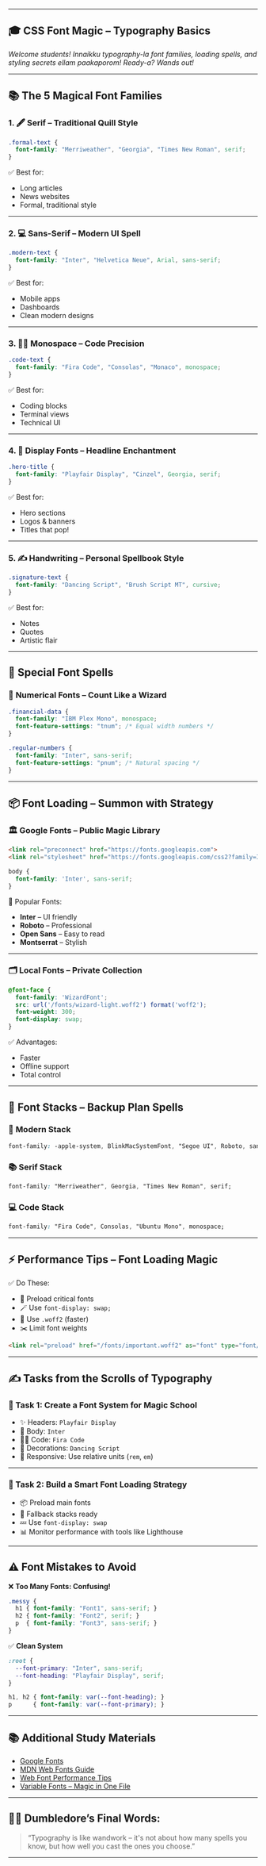 
---

## 🎓 **CSS Font Magic – Typography Basics**

*Welcome students! Innaikku typography-la font families, loading spells, and styling secrets ellam paakaporom! Ready-a? Wands out!*

---

## 📚 **The 5 Magical Font Families**

### 1. 🖋️ **Serif – Traditional Quill Style**

```css
.formal-text {
  font-family: "Merriweather", "Georgia", "Times New Roman", serif;
}
```

✅ Best for:

* Long articles
* News websites
* Formal, traditional style

---

### 2. 💻 **Sans-Serif – Modern UI Spell**

```css
.modern-text {
  font-family: "Inter", "Helvetica Neue", Arial, sans-serif;
}
```

✅ Best for:

* Mobile apps
* Dashboards
* Clean modern designs

---

### 3. 👨‍💻 **Monospace – Code Precision**

```css
.code-text {
  font-family: "Fira Code", "Consolas", "Monaco", monospace;
}
```

✅ Best for:

* Coding blocks
* Terminal views
* Technical UI

---

### 4. 🎨 **Display Fonts – Headline Enchantment**

```css
.hero-title {
  font-family: "Playfair Display", "Cinzel", Georgia, serif;
}
```

✅ Best for:

* Hero sections
* Logos & banners
* Titles that pop!

---

### 5. ✍️ **Handwriting – Personal Spellbook Style**

```css
.signature-text {
  font-family: "Dancing Script", "Brush Script MT", cursive;
}
```

✅ Best for:

* Notes
* Quotes
* Artistic flair

---

## 🎯 **Special Font Spells**

### 🔢 **Numerical Fonts – Count Like a Wizard**

```css
.financial-data {
  font-family: "IBM Plex Mono", monospace;
  font-feature-settings: "tnum"; /* Equal width numbers */
}

.regular-numbers {
  font-family: "Inter", sans-serif;
  font-feature-settings: "pnum"; /* Natural spacing */
}
```

---

## 📦 **Font Loading – Summon with Strategy**

### 🏛️ **Google Fonts – Public Magic Library**

```html
<link rel="preconnect" href="https://fonts.googleapis.com">
<link rel="stylesheet" href="https://fonts.googleapis.com/css2?family=Inter:wght@400;700&display=swap">
```

```css
body {
  font-family: 'Inter', sans-serif;
}
```

🧠 Popular Fonts:

* **Inter** – UI friendly
* **Roboto** – Professional
* **Open Sans** – Easy to read
* **Montserrat** – Stylish

---

### 🗂 **Local Fonts – Private Collection**

```css
@font-face {
  font-family: 'WizardFont';
  src: url('/fonts/wizard-light.woff2') format('woff2');
  font-weight: 300;
  font-display: swap;
}
```

✅ Advantages:

* Faster
* Offline support
* Total control

---

## 🔮 **Font Stacks – Backup Plan Spells**

### 📱 **Modern Stack**

```css
font-family: -apple-system, BlinkMacSystemFont, "Segoe UI", Roboto, sans-serif;
```

### 📚 **Serif Stack**

```css
font-family: "Merriweather", Georgia, "Times New Roman", serif;
```

### 💻 **Code Stack**

```css
font-family: "Fira Code", Consolas, "Ubuntu Mono", monospace;
```

---

## ⚡ **Performance Tips – Font Loading Magic**

✅ Do These:

* 🔗 Preload critical fonts
* 🪄 Use `font-display: swap;`
* 💨 Use `.woff2` (faster)
* ✂️ Limit font weights

```html
<link rel="preload" href="/fonts/important.woff2" as="font" type="font/woff2" crossorigin>
```

---

## ✍️ **Tasks from the Scrolls of Typography**

### 🧙 Task 1: Create a Font System for Magic School

* ✨ Headers: `Playfair Display`
* 📖 Body: `Inter`
* 👨‍💻 Code: `Fira Code`
* 🎨 Decorations: `Dancing Script`
* 📱 Responsive: Use relative units (`rem`, `em`)

---

### 🧙 Task 2: Build a Smart Font Loading Strategy

* 📦 Preload main fonts
* 🔄 Fallback stacks ready
* 💤 Use `font-display: swap`
* 📊 Monitor performance with tools like Lighthouse

---

## ⚠️ **Font Mistakes to Avoid**

❌ **Too Many Fonts: Confusing!**

```css
.messy {
  h1 { font-family: "Font1", sans-serif; }
  h2 { font-family: "Font2", serif; }
  p  { font-family: "Font3", sans-serif; }
}
```

✅ **Clean System**

```css
:root {
  --font-primary: "Inter", sans-serif;
  --font-heading: "Playfair Display", serif;
}

h1, h2 { font-family: var(--font-heading); }
p      { font-family: var(--font-primary); }
```

---

## 📚 Additional Study Materials

* [Google Fonts](https://fonts.google.com)
* [MDN Web Fonts Guide](https://developer.mozilla.org/en-US/docs/Web/CSS/font-family)
* [Web Font Performance Tips](https://web.dev/optimize-webfont-loading/)
* [Variable Fonts – Magic in One File](https://fonts.google.com/knowledge/introducing_variable_fonts)

---

## 🧙‍♂️ Dumbledore’s Final Words:

> “Typography is like wandwork – it's not about how many spells you know, but how well you cast the ones you choose.”

---

